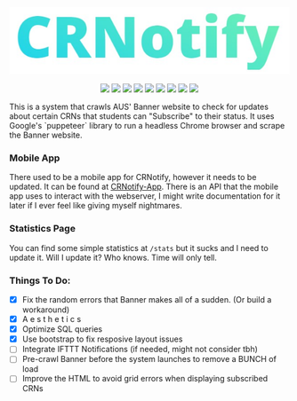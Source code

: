<p align="center">
  <img src="https://github.com/DeadPackets/CRNotify/raw/master/logo.jpg">
</p>
<p align="center">
   <img src="https://img.shields.io/github/last-commit/DeadPackets/CRNotify" />
   <img src="https://img.shields.io/github/package-json/v/DeadPackets/CRNotify" />
   <img src="https://img.shields.io/github/license/DeadPackets/CRNotify" />
   <img src="https://img.shields.io/github/issues/DeadPackets/CRNotify" />
   <img src="https://img.shields.io/github/issues-pr/DeadPackets/CRNotify" />
   <img src="https://img.shields.io/github/languages/code-size/DeadPackets/CRNotify" />
   <img src="https://img.shields.io/snyk/vulnerabilities/github/DeadPackets/CRNotify" />
   <img src="https://badges.frapsoft.com/os/v1/open-source.svg?v=103" />
   <img src="https://david-dm.org/DeadPackets/CRNotify.svg" />
</p>
This is a system that crawls AUS' Banner website to check for updates about certain CRNs that students can "Subscribe" to their status. It uses Google's `puppeteer` library to run a headless Chrome browser and scrape the Banner website.

### Mobile App
There used to be a mobile app for CRNotify, however it needs to be updated. It can be found at [CRNotify-App](https://github.com/DeadPackets/CRNotify-App). There is an API that the mobile app uses to interact with the webserver, I might write documentation for it later if I ever feel like giving myself nightmares.

### Statistics Page
You can find some simple statistics at `/stats` but it sucks and I need to update it. Will I update it? Who knows. Time will only tell.

### Things To Do:
- [x] Fix the random errors that Banner makes all of a sudden. (Or build a workaround)
- [x] A e s t h e t i c s
- [x] Optimize SQL queries
- [x] Use bootstrap to fix resposive layout issues
- [ ] Integrate IFTTT Notifications (if needed, might not consider tbh)
- [ ] Pre-crawl Banner before the system launches to remove a BUNCH of load
- [ ] Improve the HTML to avoid grid errors when displaying subscribed CRNs
